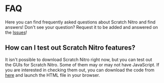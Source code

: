 # FAQ
Here you can find frequently asked questions about Scratch Nitro and find answers! Don't see your question? Request it to be added and answered on the [Issues](https://github.com/ScratchNitro/scratchnitro.github.io/issues)!

## How can I test out Scratch Nitro features?
It isn't possible to download Scratch Nitro right now, but you can test out the GUIs for Scratch Nitro. Some of them may or may not have JavaScript. If you are interested in checking them out, you can download the code from [here](https://github.com/ScratchNitro/Scratch-Nitro) and launch the HTML file in your browser.
